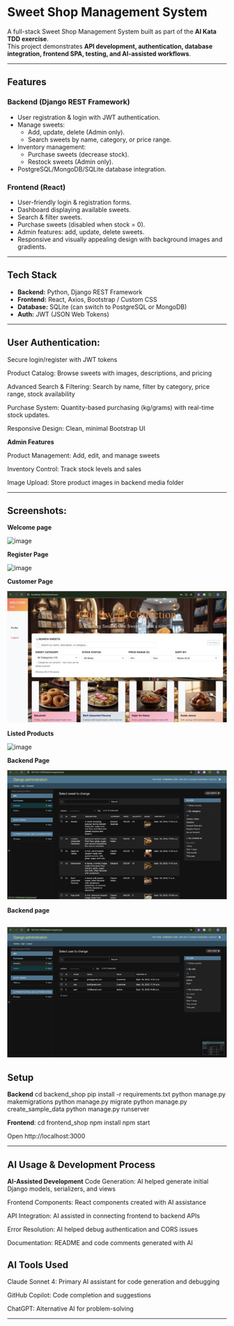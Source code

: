 # Sweet Shop Management System

A full-stack Sweet Shop Management System built as part of the **AI Kata TDD exercise**.  
This project demonstrates **API development, authentication, database integration, frontend SPA, testing, and AI-assisted workflows**.

---

##  Features

### Backend (Django REST Framework)
- User registration & login with JWT authentication.
- Manage sweets:
  - Add, update, delete (Admin only).
  - Search sweets by name, category, or price range.
- Inventory management:
  - Purchase sweets (decrease stock).
  - Restock sweets (Admin only).
- PostgreSQL/MongoDB/SQLite database integration.

### Frontend (React)
- User-friendly login & registration forms.
- Dashboard displaying available sweets.
- Search & filter sweets.
- Purchase sweets (disabled when stock = 0).
- Admin features: add, update, delete sweets.
- Responsive and visually appealing design with background images and gradients.

---

## Tech Stack
- **Backend:** Python, Django REST Framework  
- **Frontend:** React, Axios, Bootstrap / Custom CSS  
- **Database:** SQLite (can switch to PostgreSQL or MongoDB)  
- **Auth:** JWT (JSON Web Tokens)  

---

## User Authentication: 

Secure login/register with JWT tokens

Product Catalog: Browse sweets with images, descriptions, and pricing

Advanced Search & Filtering: Search by name, filter by category, price range, stock availability

Purchase System: Quantity-based purchasing (kg/grams) with real-time stock updates.

Responsive Design: Clean, minimal Bootstrap UI

**Admin Features**

Product Management: Add, edit, and manage sweets

Inventory Control: Track stock levels and sales

Image Upload: Store product images in backend media folder

---
## Screenshots:
**Welcome page**

![image](https://github.com/somesh441/Sweet-Shop-Management-System/blob/4bb29ce50f628a62fd3651638500e8c14638541c/screenshot2.jpg/login.png)

**Register Page**

![image](https://github.com/somesh441/Sweet-Shop-Management-System/blob/39960adc72cdc82cd35a1176964f302ef32d9972/screenshot2.jpg/REGISTER.png)

**Customer Page**

![image](https://github.com/somesh441/Sweet-Shop-Management-System/blob/4bb29ce50f628a62fd3651638500e8c14638541c/screenshot2.jpg/main1.png)

**Listed Products**

![image](https://github.com/somesh441/Sweet-Shop-Management-System/blob/4bb29ce50f628a62fd3651638500e8c14638541c/screenshot2.jpg/main2.png)

**Backend Page**

![image](https://github.com/somesh441/Sweet-Shop-Management-System/blob/4bb29ce50f628a62fd3651638500e8c14638541c/screenshot2.jpg/ss1.png)

**Backend page**

![image](https://github.com/somesh441/Sweet-Shop-Management-System/blob/4bb29ce50f628a62fd3651638500e8c14638541c/screenshot2.jpg/ss2.png)
---
## Setup
**Backend**
cd backend_shop
pip install -r requirements.txt
python manage.py makemigrations
python manage.py migrate
python manage.py create_sample_data
python manage.py runserver

**Frontend**:
cd frontend_shop
npm install
npm start

Open http://localhost:3000

---
## AI Usage & Development Process
**AI-Assisted Development**
Code Generation: AI helped generate initial Django models, serializers, and views

Frontend Components: React components created with AI assistance

API Integration: AI assisted in connecting frontend to backend APIs

Error Resolution: AI helped debug authentication and CORS issues

Documentation: README and code comments generated with AI

## AI Tools Used
Claude Sonnet 4: Primary AI assistant for code generation and debugging

GitHub Copilot: Code completion and suggestions

ChatGPT: Alternative AI for problem-solving

---
